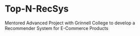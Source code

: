 # Top-N-RecSys
Mentored Advanced Project with Grinnell College to develop a Recommender System for E-Commerce Products 
